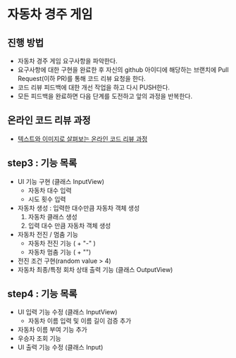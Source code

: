 # 자동차 경주 게임
## 진행 방법
* 자동차 경주 게임 요구사항을 파악한다.
* 요구사항에 대한 구현을 완료한 후 자신의 github 아이디에 해당하는 브랜치에 Pull Request(이하 PR)를 통해 코드 리뷰 요청을 한다.
* 코드 리뷰 피드백에 대한 개선 작업을 하고 다시 PUSH한다.
* 모든 피드백을 완료하면 다음 단계를 도전하고 앞의 과정을 반복한다.

## 온라인 코드 리뷰 과정
* [텍스트와 이미지로 살펴보는 온라인 코드 리뷰 과정](https://github.com/next-step/nextstep-docs/tree/master/codereview)

## step3 : 기능 목록 
* UI 기능 구현  (클래스 InputView)
    * 자동차 대수 입력 
    * 시도 횟수 입력 
* 자동차 생성 : 입력한 대수만큼 자동차 객체 생성 
  1. 자동차 클래스 생성 
  2. 입력 대수 만큼 자동차 객체 생성 
* 자동차 전진 / 멈춤 기능 
    * 자동차 전진 기능 ( + "-" )
    * 자동차 멈춤 기능 ( + "")
* 전진 조건 구현(random value > 4)
* 자동차 최종/특정 회차 상태 출력 기능 (클래스 OutputView)

## step4 : 기능 목록
* UI 입력 기능 수정 (클래스 InputView)
  * 자동차 이름 입력 및 이름 길이 검증 추가
* 자동차 이름 부여 기능 추가 
* 우승자 조회 기능 
* UI 출력 기능 수정 (클래스 Input)
   